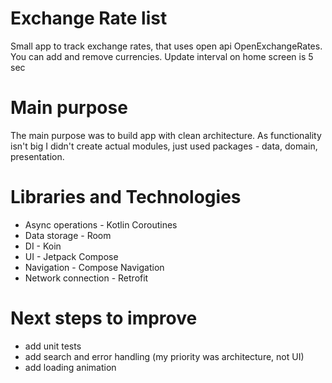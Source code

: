 # Exchange Rate list
Small app to track exchange rates, that uses open api OpenExchangeRates. You can add and remove
currencies. Update interval on home screen is 5 sec

# Main purpose
The main purpose was to build app with clean architecture. As functionality isn't big
I didn't create actual modules, just used packages - data, domain, presentation.

# Libraries and Technologies
- Async operations - Kotlin Coroutines
- Data storage - Room
- DI - Koin
- UI - Jetpack Compose
- Navigation - Compose Navigation
- Network connection - Retrofit

# Next steps to improve
- add unit tests
- add search and error handling (my priority was architecture, not UI)
- add loading animation 
